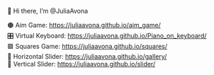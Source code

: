 👋 Hi there, I’m @JuliaAvona  
  
🟠 Aim Game: https://juliaavona.github.io/aim_game/  
🎛️ Virtual Keyboard: https://juliaavona.github.io/Piano_on_keyboard/  
🟩 Squares Game: https://juliaavona.github.io/squares/  
🔮 Horizontal Slider: https://juliaavona.github.io/gallery/  
🍭 Vertical Slider: https://juliaavona.github.io/slider/  
